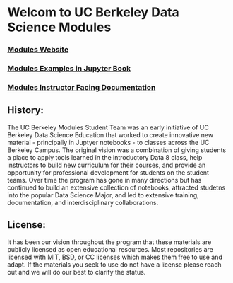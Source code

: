 # Welcom to UC Berkeley Data Science Modules

### [Modules Website](https://ds-modules.github.io/)
### [Modules Examples in Jupyter Book](https://ds-modules.github.io/modules-textbook/intro.html)
### [Modules Instructor Facing Documentation ](https://curriculum-guide.datahub.berkeley.edu/)


## History:
The UC Berkeley Modules Student Team was an early initiative of UC Berkeley Data Science Education that worked to create innovative new material - principally in Juptyer notebooks - to classes across the UC Berkeley Campus. The original vision was a combination of giving students a place to apply tools learned in the introductory Data 8 class, help instructors to build new curriculum for their courses, and provide an opportunity for professional development for students on the student teams. Over time the program has gone in many directions but has continued to build an extensive collection of notebooks, attracted studetns into the popular Data Science Major, and led to extensive training, documentation, and interdisciplinary collaborations.  

## License:
It has been our vision throughout the program that these materials are publicly licensed as open educational resources. Most repositories are licensed with MIT, BSD, or CC licenses which makes them free to use and adapt. If the materials you seek to use do not have a license please reach out and we will do our best to clarify the status.
